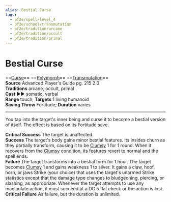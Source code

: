 ```yaml
---
alias: Bestial Curse
tags:
  - pf2e/spell/level_4
  - pf2e/school/transmutation
  - pf2e/tradition/arcane
  - pf2e/tradition/occult
  - pf2e/tradition/primal
---
```


# Bestial Curse

==[Curse](../../../Traits/Curse.md)== ==[Polymorph](../../../Traits/Polymorph.md)== ==[Transmutation](../../../Traits/Transmutation.md)==  
__Source__ Advanced Player's Guide pg. 215 2.0  
**Traditions** arcane, occult, primal  
**Cast** ►► somatic, verbal  
**Range** touch; **Targets** 1 living humanoid  
**Saving Throw** Fortitude; **Duration** varies

---

You tap into the target's inner being and curse it to become a bestial version of itself. The effect is based on its Fortitude save.

**Critical Success** The target is unaffected.  
**Success** The target's body gains minor bestial features. Its insides churn as they partially transform, causing it to be [Clumsy](../../../Conditions/Clumsy.md) 1 for 1 round. When it recovers from the [Clumsy](../../../Conditions/Clumsy.md) condition, its features revert to normal and the spell ends.  
**Failure** The target transforms into a bestial form for 1 hour. The target becomes [Clumsy](../../../Conditions/Clumsy.md) 1 and gains weakness 1 to silver. It gains a claw, hoof, horn, or jaws Strike (your choice) that uses the target's unarmed Strike statistics except that the damage type changes to bludgeoning, piercing, or slashing, as appropriate. Whenever the target attempts to use any manipulate action, it must succeed at a DC 5 flat check or the action is lost.  
**Critical Failure** As failure, but the duration is unlimited.
